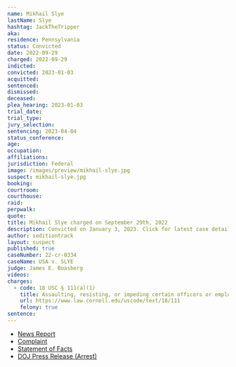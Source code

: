 ```yaml
---
name: Mikhail Slye
lastName: Slye
hashtag: JackTheTripper
aka:
residence: Pennsylvania
status: Convicted
date: 2022-09-29
charged: 2022-09-29
indicted:
convicted: 2023-01-03
acquitted:
sentenced:
dismissed:
deceased:
plea_hearing: 2023-01-03
trial_date:
trial_type:
jury_selection:
sentencing: 2023-04-04
status_conference:
age:
occupation:
affiliations:
jurisdiction: Federal
image: /images/preview/mikhail-slye.jpg
suspect: mikhail-slye.jpg
booking:
courtroom:
courthouse:
raid:
perpwalk:
quote:
title: Mikhail Slye charged on September 29th, 2022
description: Convicted on January 3, 2023. Click for latest case details.
author: seditiontrack
layout: suspect
published: true
caseNumber: 22-cr-0334
caseName: USA v. SLYE
judge: James E. Boasberg
videos:
charges:
  - code: 18 USC § 111(a)(1)
    title: Assaulting, resisting, or impeding certain officers or employees
    url: https://www.law.cornell.edu/uscode/text/18/111
    felony: true
sentence:
---
```


- [News Report](https://lawandcrime.com/u-s-capitol-breach/accused-jan-6th-rioter-dubbed-jackthetripper-for-allegedly-pushing-bike-rack-into-law-enforcement-charged-with-felonies/)
- [Complaint](https://www.justice.gov/usao-dc/case-multi-defendant/file/1539651/download)
- [Statement of Facts](https://www.justice.gov/usao-dc/case-multi-defendant/file/1539656/download)
- [DOJ Press Release (Arrest)](https://www.justice.gov/usao-dc/pr/pennsylvania-man-arrested-felony-and-misdemeanor-charges-actions-during-jan-6-capitol)
